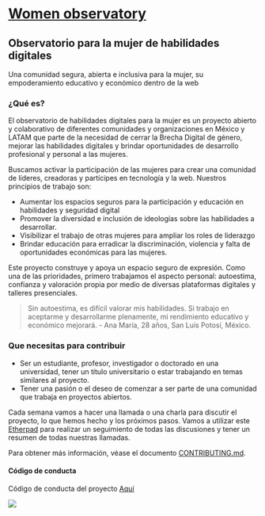 # [Women observatory](https://elidron.github.io/womenobservatory/)

## Observatorio para la mujer de habilidades digitales

Una comunidad segura, abierta e inclusiva para la mujer, su empoderamiento educativo y económico dentro de la web

### ¿Qué es?

El observatorio de habilidades digitales para la mujer es un proyecto abierto y colaborativo de diferentes comunidades y organizaciones en México y LATAM que parte de la necesidad de cerrar la Brecha Digital de género, mejorar las habilidades digitales y brindar oportunidades de desarrollo profesional y personal a las mujeres.

Buscamos activar la participación de las mujeres para crear una comunidad de líderes, creadoras y partícipes en tecnología y la web. Nuestros principios de trabajo son:

* Aumentar los espacios seguros para la participación y educación en habilidades y seguridad digital
* Promover la diversidad e inclusión de ideologías sobre las habilidades a desarrollar.
* Visibilizar el trabajo de otras mujeres para ampliar los roles de liderazgo
* Brindar educación para erradicar la discriminación, violencia y falta de oportunidades económicas para las mujeres.

Este proyecto construye y apoya un espacio seguro de expresión. Como una de las prioridades, primero trabajamos el aspecto personal: autoestima, confianza y valoración propia por medio de diversas plataformas digitales y talleres presenciales. 

> Sin autoestima, es difícil valorar mis habilidades. Si trabajo en aceptarme y desarrollarme plenamente, mi rendimiento educativo y económico mejorará. - Ana María, 28 años, San Luis Potosí, México.

### Que necesitas para contribuir

* Ser un estudiante, profesor, investigador o doctorado en una universidad, tener un título universitario o estar trabajando en temas similares al proyecto.
* Tener una pasión o el deseo de comenzar a ser parte de una comunidad que trabaja en proyectos abiertos.

Cada semana vamos a hacer una llamada o una charla para discutir el proyecto, lo que hemos hecho y los próximos pasos. Vamos a utilizar este [Etherpad](https://public.etherpad-mozilla.org/p/womenobservatory) para realizar un seguimiento de todas las discusiones y tener un resumen de todas nuestras llamadas.

Para obtener más información, véase el documento [CONTRIBUTING.md](https://github.com/elidron/womenobservatory/blob/master/CONTRIBUTING.md).

#### Código de conducta

Código de conducta del proyecto [Aquí](https://www.mozilla.org/en-US/about/governance/policies/participation/)

![](https://elidron.github.io/womenobservatory/images/clubs/observatoriomujeres3.png)

